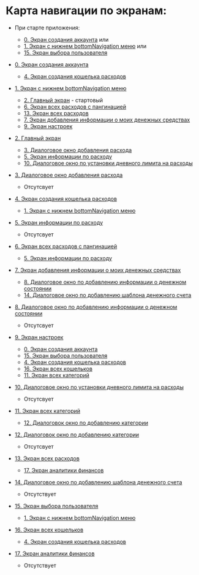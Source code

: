 # Карта навигации по экранам:

- При старте приложения:
    - [0. Экран создания аккаунта](screens/screen_0_create_account.md) или
    - [1. Экран с нижнем bottomNavigation меню](screens/screen_1_bottom_navigation_container.md) или
    - [15. Экран выбора пользователя](screens/screen_15_select_user.md)

- [0. Экран создания аккаунта](screens/screen_0_create_account.md)
    - [4. Экран создания кошелька расходов](screens/screen_4_create_wallet.md)

- [1. Экран с нижнем bottomNavigation меню](screens/screen_1_bottom_navigation_container.md)
    - [2. Главный экран](screens/screen_2_main.md) - стартовый
    - [6. Экран всех расходов с пангинацией](screens/screen_6_all_spendings_list.md)
    - [13. Экран всех расходов](screens/screen_13_all_spendings.md)
    - [7. Экран добавления информации о моих денежных средствах](screens/screen_7_add_my_money.md)
    - [9. Экран настроек](screens/screen_9_settings.md)

- [2. Главный экран](screens/screen_2_main.md)
    - [3. Диалоговое окно добавления расхода](screens/screen_3_add_spending.md)
    - [5. Экран информации по расходу](screens/screen_5_spending_info.md)
    - [10. Диалоговое окно по установки дневного лимита на расходы](screens/screen_10_add_spending_limit.md)


- [3. Диалоговое окно добавления расхода](screens/screen_3_add_spending.md)
    - Отсутсвует

- [4. Экран создания кошелька расходов](screens/screen_4_create_wallet.md)
    - [1. Экран с нижнем bottomNavigation меню](screens/screen_1_bottom_navigation_container.md)

- [5. Экран информации по расходу](screens/screen_5_spending_info.md)
    - Отсутсвует

- [6. Экран всех расходов с пангинацией](screens/screen_6_all_spendings_list.md)
    - [5. Экран информации по расходу](screens/screen_5_spending_info.md)

- [7. Экран добавления информации о моих денежных средствах](screens/screen_7_add_my_money.md)
    - [8. Диалоговое окно по добавлению информации о денежном состоянии](screens/screen_8_add_my_money_dialog.md)
    - [14. Диалоговое окно по добавлению шаблона денежного счета](screens/screen_14_add_money_account_template.md)

- [8. Диалоговое окно по добавлению информации о денежном состоянии](screens/screen_8_add_my_money_dialog.md)
    - Отсутсвует

- [9. Экран настроек](screens/screen_9_settings.md)
    - [0. Экран создания аккаунта](screens/screen_0_create_account.md)
    - [15. Экран выбора пользователя](screens/screen_15_select_user.md)
    - [4. Экран создания кошелька расходов](screens/screen_4_create_wallet.md)
    - [16. Экран всех кошельков](screens/screen_16_all_wallets.md)
    - [11. Экран всех категорий](screens/screen_11_all_categories.md)

- [10. Диалоговое окно по установки дневного лимита на расходы](screens/screen_10_add_spending_limit.md)
    - Отсутсвует

- [11. Экран всех категорий](screens/screen_11_all_categories.md)
    - [12. Диалоговок окно по добавлению категории](screens/screen_12_add_category_dialogue.md)

- [12. Диалоговок окно по добавлению категории](screens/screen_12_add_category_dialogue.md)
    - Отсутсвует

- [13. Экран всех расходов](screens/screen_13_all_spendings.md)
    - [17. Экран аналитики финансов](screens/screen_17_financial_analytics.md)

- [14. Диалоговое окно по добавлению шаблона денежного счета](screens/screen_14_add_money_account_template.md)
    - Отсутствует

- [15. Экран выбора пользователя](screens/screen_15_select_user.md)
    - [1. Экран с нижнем bottomNavigation меню](screens/screen_1_bottom_navigation_container.md)

- [16. Экран всех кошельков](screens/screen_16_all_wallets.md)
    - [4. Экран создания кошелька расходов](screens/screen_4_create_wallet.md)

- [17. Экран аналитики финансов](screens/screen_17_financial_analytics.md)
    - Отсутствует
